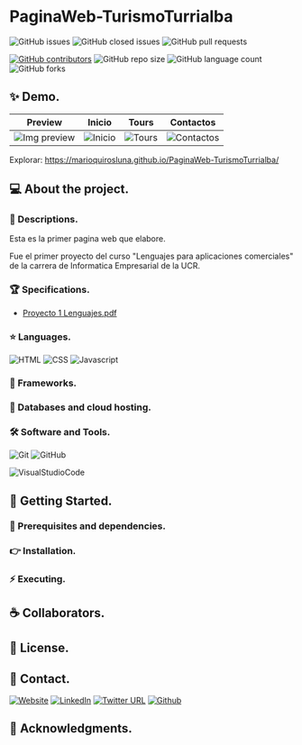 # PaginaWeb-TurismoTurrialba

![GitHub issues](https://img.shields.io/github/issues/MarioQuirosLuna/PaginaWeb-TurismoTurrialba)
![GitHub closed issues](https://img.shields.io/github/issues-closed/MarioQuirosLuna/PaginaWeb-TurismoTurrialba)
![GitHub pull requests](https://img.shields.io/github/issues-pr/MarioQuirosLuna/PaginaWeb-TurismoTurrialba)

[![GitHub contributors](https://img.shields.io/github/contributors/MarioQuirosLuna/PaginaWeb-TurismoTurrialba.svg?color=blue)](https://github.com/MarioQuirosLuna/PaginaWeb-TurismoTurrialba/network)
![GitHub repo size](https://img.shields.io/github/repo-size/MarioQuirosLuna/PaginaWeb-TurismoTurrialba)
![GitHub language count](https://img.shields.io/github/languages/count/MarioQuirosLuna/PaginaWeb-TurismoTurrialba)
![GitHub forks](https://img.shields.io/github/forks/MarioQuirosLuna/PaginaWeb-TurismoTurrialba)

## ✨ Demo.

|Preview|Inicio|Tours|Contactos|
|--|--|--|--|
|![Img preview](https://res.cloudinary.com/dusx4zdpz/image/upload/v1638990442/portfolio/portfolio/Tours_ri7xsc.png)|![Inicio](https://user-images.githubusercontent.com/37676736/130336773-dca47578-ab8c-4189-a944-cc2ad9eba36d.png)|![Tours](https://user-images.githubusercontent.com/37676736/130336774-910d3a7c-1372-4b2b-a344-8d834e90c2f9.png)|![Contactos](https://user-images.githubusercontent.com/37676736/130336775-188876be-f6c1-406a-ba75-a1e4bcebec8d.png)|



Explorar: https://marioquirosluna.github.io/PaginaWeb-TurismoTurrialba/

## 💻 About the project.

   ### 📜 Descriptions.
   
   Esta es la primer pagina web que elabore. 
   
   Fue el primer proyecto del curso "Lenguajes para aplicaciones comerciales" de la carrera de Informatica Empresarial de la UCR.
   
   ### 🏆 Specifications.
   
   - [Proyecto 1 Lenguajes.pdf](https://github.com/MarioQuirosLuna/PaginaWeb-TurismoTurrialba/files/7026338/Proyecto.1.Lenguajes.pdf)

   ### ⭐ Languages.
   
  ![HTML](https://custom-icon-badges.herokuapp.com/badge/-HTML-%23E34F26?style=flat&logo=html5&logoColor=white&labelColor=111)
  ![CSS](https://custom-icon-badges.herokuapp.com/badge/-CSS-%231572b6?style=flat&logo=css3&logoColor=white&labelColor=111)
  ![Javascript](https://custom-icon-badges.herokuapp.com/badge/-JavaScript-%23F7DF1E?style=flat&logo=javascript&logoColor=white&labelColor=111)

   ### 🎨 Frameworks.
   
   ### 💾 Databases and cloud hosting.
  
   ### 🛠️ Software and Tools.
   
  ![Git](https://custom-icon-badges.herokuapp.com/badge/-Git-%23F05032?style=flat&logo=git&logoColor=white&labelColor=111)
  ![GitHub](https://custom-icon-badges.herokuapp.com/badge/-GitHub-%23181717?style=flat&logo=github&logoColor=white&labelColor=111)

  ![VisualStudioCode](https://custom-icon-badges.herokuapp.com/badge/-VisualStudioCode-%23007ACC?style=flat&logo=VisualStudioCode&logoColor=white&labelColor=111)

## 🚀 Getting Started.

   ### 📌 Prerequisites and dependencies.

   ### 👉 Installation.

   ### ⚡ Executing.

## ☕ Collaborators.

## 📝 License.

## 💬 Contact.

[![Website](https://img.shields.io/website?label=Portfolio&up_color=%231E0A46&up_message=Mario%20Quiros%20Luna%20Dev&url=https%3A%2F%2Fmarioql-dev.vercel.app%2F)](https://marioql-dev.vercel.app/)
[![LinkedIn](https://custom-icon-badges.herokuapp.com/badge/-LinkedIn%20Mario%20Quirós%20Luna-%230A66C2?style=flat&logo=LinkedIn&logoColor=white&labelColor=111)](https://www.linkedin.com/in/mario-quir%C3%B3s-luna-dev-b99050206/)
[![Twitter URL](https://img.shields.io/twitter/url?label=Twitter%20%40MarioQuirosL&style=social&url=https%3A%2F%2Ftwitter.com%2FMarioQuirosL)](https://twitter.com/MarioQuirosL)
[![Github](https://img.shields.io/github/followers/MarioQuirosLuna?label=Github&style=social)](https://github.com/MarioQuirosLuna)

## 💜 Acknowledgments.
